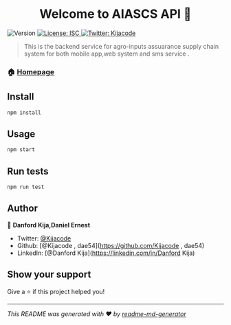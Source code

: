 <h1 align="center">Welcome to AIASCS API 👋</h1>
<p>
  <img alt="Version" src="https://img.shields.io/badge/version-1.0.0-blue.svg?cacheSeconds=2592000" />
  <a href="#" target="_blank">
    <img alt="License: ISC" src="https://img.shields.io/badge/License-ISC-yellow.svg" />
  </a>
  <a href="https://twitter.com/Kijacode" target="_blank">
    <img alt="Twitter: Kijacode" src="https://img.shields.io/twitter/follow/Kijacode.svg?style=social" />
  </a>
</p>

> This is the backend service for agro-inputs assuarance supply chain system for both mobile app,web system and sms service .

### 🏠 [Homepage](index.js)

## Install

```sh
npm install
```

## Usage

```sh
npm start
```

## Run tests

```sh
npm run test
```

## Author

👤 **Danford Kija,Daniel Ernest**

* Twitter: [@Kijacode](https://twitter.com/Kijacode)
* Github: [@Kijacode , dae54](https://github.com/Kijacode , dae54)
* LinkedIn: [@Danford Kija](https://linkedin.com/in/Danford Kija)

## Show your support

Give a ⭐️ if this project helped you!

***
_This README was generated with ❤️ by [readme-md-generator](https://github.com/kefranabg/readme-md-generator)_